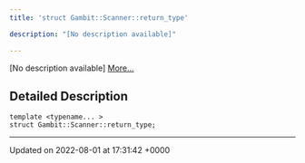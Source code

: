```yaml
---
title: 'struct Gambit::Scanner::return_type'

description: "[No description available]"

---
```









[No description available] [More...](#detailed-description)

## Detailed Description

```
template <typename... >
struct Gambit::Scanner::return_type;
```

-------------------------------

Updated on 2022-08-01 at 17:31:42 +0000